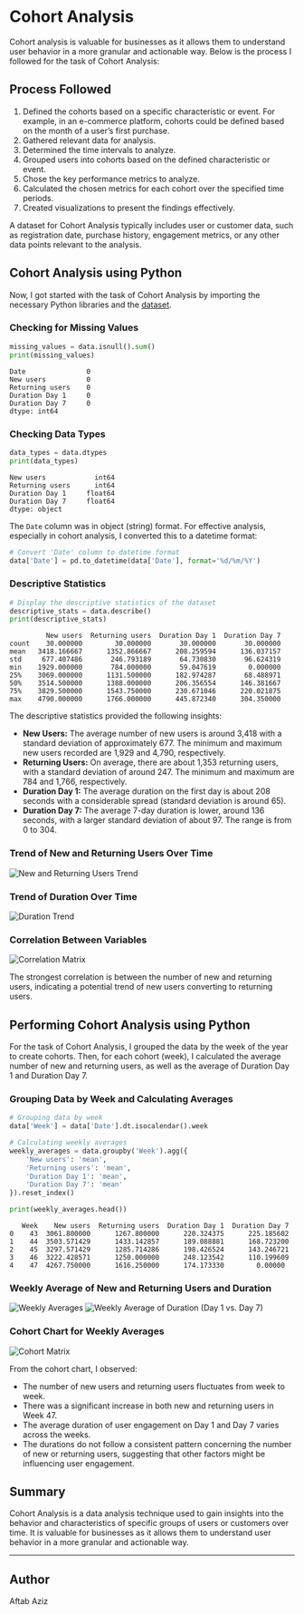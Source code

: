 # Cohort Analysis

Cohort analysis is valuable for businesses as it allows them to understand user behavior in a more granular and actionable way. Below is the process I followed for the task of Cohort Analysis:

## Process Followed
1. Defined the cohorts based on a specific characteristic or event. For example, in an e-commerce platform, cohorts could be defined based on the month of a user’s first purchase.
2. Gathered relevant data for analysis.
3. Determined the time intervals to analyze.
4. Grouped users into cohorts based on the defined characteristic or event.
5. Chose the key performance metrics to analyze.
6. Calculated the chosen metrics for each cohort over the specified time periods.
7. Created visualizations to present the findings effectively.

A dataset for Cohort Analysis typically includes user or customer data, such as registration date, purchase history, engagement metrics, or any other data points relevant to the analysis.

## Cohort Analysis using Python
Now, I got started with the task of Cohort Analysis by importing the necessary Python libraries and the [dataset](https://statso.io/cohort-analysis-case-study/).

### Checking for Missing Values
```python
missing_values = data.isnull().sum()
print(missing_values)
```
```
Date               0
New users          0
Returning users    0
Duration Day 1     0
Duration Day 7     0
dtype: int64
```
### Checking Data Types
```python
data_types = data.dtypes
print(data_types)
```
```
New users            int64
Returning users      int64
Duration Day 1     float64
Duration Day 7     float64
dtype: object
```
The `Date` column was in object (string) format. For effective analysis, especially in cohort analysis, I converted this to a datetime format:
```python
# Convert 'Date' column to datetime format
data['Date'] = pd.to_datetime(data['Date'], format='%d/%m/%Y')
```

### Descriptive Statistics
```python
# Display the descriptive statistics of the dataset
descriptive_stats = data.describe()
print(descriptive_stats)
```
```
         New users  Returning users  Duration Day 1  Duration Day 7
count    30.000000        30.000000       30.000000       30.000000
mean   3418.166667      1352.866667      208.259594      136.037157
std     677.407486       246.793189       64.730830       96.624319
min    1929.000000       784.000000       59.047619        0.000000
25%    3069.000000      1131.500000      182.974287       68.488971
50%    3514.500000      1388.000000      206.356554      146.381667
75%    3829.500000      1543.750000      230.671046      220.021875
max    4790.000000      1766.000000      445.872340      304.350000
```

The descriptive statistics provided the following insights:
- **New Users:** The average number of new users is around 3,418 with a standard deviation of approximately 677. The minimum and maximum new users recorded are 1,929 and 4,790, respectively.
- **Returning Users:** On average, there are about 1,353 returning users, with a standard deviation of around 247. The minimum and maximum are 784 and 1,766, respectively.
- **Duration Day 1:** The average duration on the first day is about 208 seconds with a considerable spread (standard deviation is around 65).
- **Duration Day 7:** The average 7-day duration is lower, around 136 seconds, with a larger standard deviation of about 97. The range is from 0 to 304.

### Trend of New and Returning Users Over Time
![New and Returning Users Trend](https://github.com/Sourabh1710/Cohort-Analysis/blob/main/images/Trend%20of%20New%20and%20Returning%20Users%20Over%20Time.png)

### Trend of Duration Over Time
![Duration Trend](https://github.com/Sourabh1710/Cohort-Analysis/blob/main/images/Trend%20of%20Duration%20(Day%201%20and%20Day%207)%20Over%20Time.png)

### Correlation Between Variables
![Correlation Matrix](https://github.com/Sourabh1710/Cohort-Analysis/blob/main/images/Correlation%20Matrix%20of%20Variables.png)

The strongest correlation is between the number of new and returning users, indicating a potential trend of new users converting to returning users.

## Performing Cohort Analysis using Python
For the task of Cohort Analysis, I grouped the data by the week of the year to create cohorts. Then, for each cohort (week), I calculated the average number of new and returning users, as well as the average of Duration Day 1 and Duration Day 7. 

### Grouping Data by Week and Calculating Averages
```python
# Grouping data by week
data['Week'] = data['Date'].dt.isocalendar().week

# Calculating weekly averages
weekly_averages = data.groupby('Week').agg({
    'New users': 'mean',
    'Returning users': 'mean',
    'Duration Day 1': 'mean',
    'Duration Day 7': 'mean'
}).reset_index()

print(weekly_averages.head())
```
```
   Week    New users  Returning users  Duration Day 1  Duration Day 7
0    43  3061.800000      1267.800000      220.324375      225.185602
1    44  3503.571429      1433.142857      189.088881      168.723200
2    45  3297.571429      1285.714286      198.426524      143.246721
3    46  3222.428571      1250.000000      248.123542      110.199609
4    47  4267.750000      1616.250000      174.173330        0.00000
```

### Weekly Average of New and Returning Users and Duration
![Weekly Averages](https://github.com/Sourabh1710/Cohort-Analysis/blob/main/images/Weekly%20Average%20of%20New%20vs.%20Returning%20Users.png)
![Weekly Average of Duration (Day 1 vs. Day 7)](https://github.com/Sourabh1710/Cohort-Analysis/blob/main/images/Weekly%20Average%20of%20Duration%20(Day%201%20vs.%20Day%207).png)

### Cohort Chart for Weekly Averages
![Cohort Matrix](https://github.com/Sourabh1710/Cohort-Analysis/blob/main/images/Cohort%20Matrix%20of%20Weekly%20Averages.png)

From the cohort chart, I observed:
- The number of new users and returning users fluctuates from week to week.
- There was a significant increase in both new and returning users in Week 47.
- The average duration of user engagement on Day 1 and Day 7 varies across the weeks.
- The durations do not follow a consistent pattern concerning the number of new or returning users, suggesting that other factors might be influencing user engagement.

## Summary
Cohort Analysis is a data analysis technique used to gain insights into the behavior and characteristics of specific groups of users or customers over time. It is valuable for businesses as it allows them to understand user behavior in a more granular and actionable way.

---

## Author
Aftab Aziz <br>
